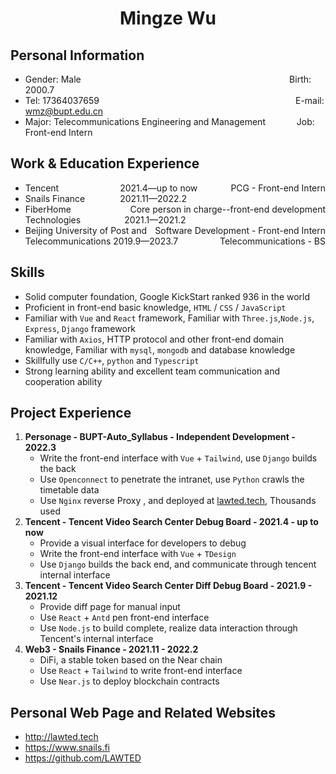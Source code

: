 <center>
    <h1>Mingze Wu</h1>
  </center>

  ## Personal Information 

  * Gender: Male&emsp;&emsp;&emsp;&emsp;&emsp;&emsp;&emsp;&emsp;&emsp;&emsp;&emsp;&emsp;&ensp;&emsp;&emsp; &emsp; &emsp; &emsp; &emsp; &emsp; &emsp;  &ensp;     Birth: 2000.7  
  * Tel: 17364037659 &emsp;&emsp;&emsp;&emsp;&emsp;&emsp;&ensp;&emsp;&emsp; &emsp; &emsp; &emsp; &emsp; &emsp; &emsp; &emsp; &emsp; &emsp;&ensp;   &ensp;  E-mail: wmz@bupt.edu.cn
  * Major: Telecommunications Engineering and Management &emsp;&emsp;&emsp; Job: Front-end Intern

  ## Work & Education Experience

  * Tencent&emsp;&emsp;&emsp;&emsp;&emsp;&emsp;&ensp;&ensp;2021.4—up to now  <span style="float:right;">PCG - Front-end Intern</span>
* Snails Finance&emsp;&emsp;&ensp;&ensp;&ensp;&ensp;2021.11—2022.2 <span style="float:right;"> Core person in charge--front-end development </span>
* FiberHome Technologies&emsp;&emsp;&emsp;&emsp;&ensp;&ensp;2021.1—2021.2 <span style="float:right;">Software Development - Front-end Intern </span>
* Beijing University of Post and Telecommunications          2019.9—2023.7<span style="float:right;"> Telecommunications - BS </span>

## Skills

  * Solid computer foundation, Google KickStart ranked 936 in the world
  * Proficient in front-end basic knowledge, `HTML` / `CSS` / `JavaScript`
  * Familiar with `Vue` and `React` framework, Familiar with `Three.js`,`Node.js`, `Express`, `Django` framework
  * Familiar with `Axios`, HTTP protocol and other front-end domain knowledge, Familiar with `mysql`, `mongodb` and database knowledge
  * Skillfully use `C/C++`, `python` and `Typescript`
  * Strong learning ability and excellent team communication and cooperation ability

  ## Project Experience

1. **Personage - BUPT-Auto_Syllabus - Independent Development - 2022.3**
     * Write the front-end interface with `Vue` + `Tailwind`, use `Django` builds the back 
     * Use `Openconnect` to penetrate the intranet, use `Python` crawls the timetable data
     * Use `Nginx` reverse Proxy , and deployed at [lawted.tech](lawted.tech), Thousands used
2. **Tencent - Tencent Video Search Center Debug Board - 2021.4 - up to now**
   * Provide a visual interface for developers to debug
   * Write the front-end interface with `Vue` + `TDesign`
   * Use `Django` builds the back end, and communicate through tencent internal interface
3. **Tencent - Tencent Video Search Center Diff Debug Board - 2021.9 - 2021.12** 
   * Provide diff page for manual input
   * Use `React` + `Antd` pen front-end interface
   * Use `Node.js` to build complete, realize data interaction through Tencent's internal interface
4. **Web3 - Snails Finance - 2021.11 - 2022.2**
   * DiFi, a stable token based on the Near chain
   * Use `React` + `Tailwind` to write front-end interface
   * Use `Near.js` to deploy blockchain contracts

  ## Personal Web Page and Related Websites

* http://lawted.tech
* https://www.snails.fi
* https://github.com/LAWTED

